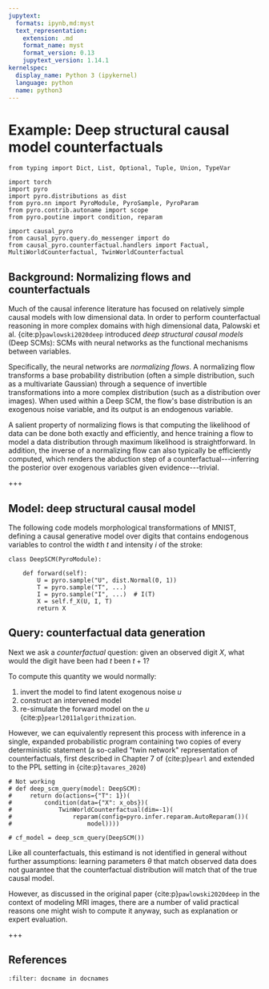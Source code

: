 ```yaml
---
jupytext:
  formats: ipynb,md:myst
  text_representation:
    extension: .md
    format_name: myst
    format_version: 0.13
    jupytext_version: 1.14.1
kernelspec:
  display_name: Python 3 (ipykernel)
  language: python
  name: python3
---
```


# Example: Deep structural causal model counterfactuals

```{code-cell} ipython3
from typing import Dict, List, Optional, Tuple, Union, TypeVar

import torch
import pyro
import pyro.distributions as dist
from pyro.nn import PyroModule, PyroSample, PyroParam
from pyro.contrib.autoname import scope
from pyro.poutine import condition, reparam

import causal_pyro
from causal_pyro.query.do_messenger import do
from causal_pyro.counterfactual.handlers import Factual, MultiWorldCounterfactual, TwinWorldCounterfactual
```

## Background: Normalizing flows and counterfactuals

Much of the causal inference literature has focused on relatively simple
causal models with low dimensional data. In order to perform
counterfactual reasoning in more complex domains with high dimensional
data, Palowski et al. {cite:p}`pawlowski2020deep` introduced *deep structural
causal models* (Deep SCMs): SCMs with neural networks as the functional
mechanisms between variables.

Specifically, the neural networks are
*normalizing flows*. A normalizing flow transforms a base probability
distribution (often a simple distribution, such as a multivariate
Gaussian) through a sequence of invertible transformations into a more
complex distribution (such as a distribution over images). When used
within a Deep SCM, the flow's base distribution is an exogenous noise
variable, and its output is an endogenous variable.

A salient property
of normalizing flows is that computing the likelihood of data can be
done both exactly and efficiently, and hence training a flow to model a
data distribution through maximum likelihood is straightforward. In
addition, the inverse of a normalizing flow can also typically be
efficiently computed, which renders the abduction step of a
counterfactual---inferring the posterior over exogenous variables given
evidence---trivial.

+++

## Model: deep structural causal model

The following code models morphological transformations of MNIST,
defining a causal generative model over digits that contains endogenous
variables to control the width $t$ and intensity $i$ of the stroke:

```{code-cell} ipython3
class DeepSCM(PyroModule):

    def forward(self):
        U = pyro.sample("U", dist.Normal(0, 1))
        T = pyro.sample("T", ...)
        I = pyro.sample("I", ...)  # I(T)
        X = self.f_X(U, I, T)
        return X
```

## Query: counterfactual data generation

Next we ask a *counterfactual* question: given an observed digit $X$, what
would the digit have been had $t$ been $t + 1$?

To compute this quantity we would normally:
   1. invert the model to find latent exogenous noise $u$
   2. construct an intervened model
   3. re-simulate the forward model on the $u$ {cite:p}`pearl2011algorithmization`.

However, we can equivalently
represent this process with inference in a single, expanded
probabilistic program containing two copies of every deterministic
statement (a so-called \"twin network\" representation of
counterfactuals, first described in Chapter 7 of {cite:p}`pearl` and extended
to the PPL setting in {cite:p}`tavares_2020`)

```{code-cell} ipython3
# Not working
# def deep_scm_query(model: DeepSCM):
#     return do(actions={"T": 1})(
#         condition(data={"X": x_obs})(
#             TwinWorldCounterfactual(dim=-1)(
#                 reparam(config=pyro.infer.reparam.AutoReparam())(
#                     model))))

# cf_model = deep_scm_query(DeepSCM())
```

Like all counterfactuals, this estimand is not identified in general
without further assumptions: learning parameters $\theta$ that match
observed data does not guarantee that the counterfactual distribution
will match that of the true causal model. 

However, as discussed in the
original paper {cite:p}`pawlowski2020deep` in the context of modeling MRI
images, there are a number of valid practical reasons one might wish to
compute it anyway, such as explanation or expert evaluation.

+++

## References

```{bibliography}
:filter: docname in docnames
```

